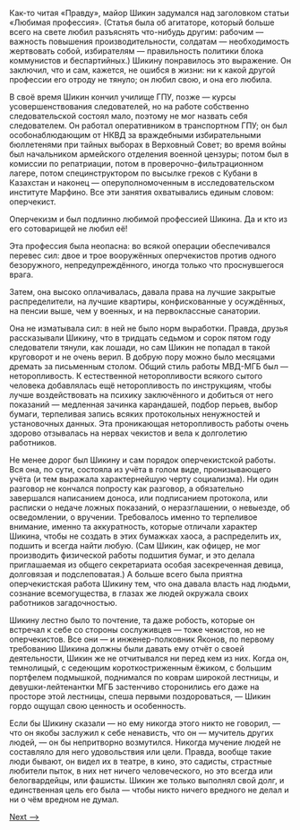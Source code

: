 Как-то читая «Правду», майор Шикин задумался над заголовком статьи «Любимая профессия». (Статья была об агитаторе, который больше всего на свете любил разъяснять что-нибудь другим: рабочим — важность повышения производительности, солдатам — необходимость жертвовать собой, избирателям — правильность политики блока коммунистов и беспартийных.) Шикину понравилось это выражение. Он заключил, что и сам, кажется, не ошибся в жизни: ни к какой другой профессии его отроду не тянуло; он любил свою, и она его любила.

В своё время Шикин кончил училище ГПУ, позже — курсы усовершенствования следователей, но на работе собственно следовательской состоял мало, поэтому не мог назвать себя следователем. Он работал оперативником в транспортном ГПУ; он был особонаблюдающим от НКВД за враждебными избирательными бюллетенями при тайных выборах в Верховный Совет; во время войны был начальником армейского отделения военной цензуры; потом был в комиссии по репатриации, потом в проверочно-фильтрационном лагере, потом специнструктором по высылке греков с Кубани в Казахстан и наконец — оперуполномоченным в исследовательском институте Марфино. Все эти занятия охватывались единым словом: оперчекист.

Оперчекизм и был подлинно любимой профессией Шикина. Да и кто из его сотоварищей не любил её!

Эта профессия была неопасна: во всякой операции обеспечивался перевес сил: двое и трое вооружённых оперчекистов против одного безоружного, непредупреждённого, иногда только что проснувшегося врага.

Затем, она высоко оплачивалась, давала права на лучшие закрытые распределители, на лучшие квартиры, конфискованные у осуждённых, на пенсии выше, чем у военных, и на первоклассные санатории.

Она не изматывала сил: в ней не было норм выработки. Правда, друзья рассказывали Шикину, что в тридцать седьмом и сорок пятом году следователи тянули, как лошади, но сам Шикин не попадал в такой круговорот и не очень верил. В добрую пору можно было месяцами дремать за письменным столом. Общий стиль работы МВД-МГБ был — неторопливость. К естественной неторопливости всякого сытого человека добавлялась ещё неторопливость по инструкциям, чтобы лучше воздействовать на психику заключённого и добиться от него показаний — медленная зачинка карандашей, подбор перьев, выбор бумаги, терпеливая запись всяких протокольных ненужностей и установочных данных. Эта проникающая неторопливость работы очень здорово отзывалась на нервах чекистов и вела к долголетию работников.

Не менее дорог был Шикину и сам порядок оперчекистской работы. Вся она, по сути, состояла из учёта в голом виде, пронизывающего учёта (и тем выражала характернейшую черту социализма). Ни один разговор не кончался попросту как разговор, а обязательно завершался написанием доноса, или подписанием протокола, или расписки о недаче ложных показаний, о неразглашении, о невыезде, об осведомлении, о вручении. Требовалось именно то терпеливое внимание, именно та аккуратность, которые отличали характер Шикина, чтобы не создать в этих бумажках хаоса, а распределить их, подшить и всегда найти любую. (Сам Шикин, как офицер, не мог производить физической работы подшития бумаг, и это делала приглашаемая из общего секретариата особая засекреченная девица, долговязая и подслеповатая.) А больше всего была приятна оперчекистская работа Шикину тем, что она давала власть над людьми, сознание всемогущества, в глазах же людей окружала своих работников загадочностью.

Шикину лестно было то почтение, та даже робость, которые он встречал к себе со стороны сослуживцев — тоже чекистов, но не оперчекистов. Все они — и инженер-полковник Яконов, по первому требованию Шикина должны были давать ему отчёт о своей деятельности, Шикин же не отчитывался ни перед кем из них. Когда он, темнолицый, с седеющим короткостриженным ёжиком, с большим портфелем подмышкой, поднимался по коврам широкой лестницы, и девушки-лейтенантки МГБ застенчиво сторонились его даже на просторе этой лестницы, спеша первыми поздороваться, — Шикин гордо ощущал свою ценность и особенность.

Если бы Шикину сказали — но ему никогда этого никто не говорил, — что он якобы заслужил к себе ненависть, что он — мучитель других людей, — он бы непритворно возмутился. Никогда мучение людей не составляло для него удовольствия или цели. Правда, вообще такие люди бывают, он видел их в театре, в кино, это садисты, страстные любители пыток, в них нет ничего человеческого, но это всегда или белогвардейцы, или фашисты. Шикин же только выполнял свой долг, и единственная цель его была — чтобы никто ничего вредного не делал и ни о чём вредном не думал.

[Next -->](https://github.com/AdamSkywalker/literature/blob/master/citations/ru/%D0%A1%D0%BE%D0%BB%D0%B6%D0%B5%D0%BD%D0%B8%D1%86%D1%8B%D0%BD/%D0%92%20%D0%BA%D1%80%D1%83%D0%B3%D0%B5%20%D0%BF%D0%B5%D1%80%D0%B2%D0%BE%D0%BC/34%20-%20%D0%9F%D1%80%D0%BE%D1%84%D1%81%D0%BE%D1%8E%D0%B7%D1%8B.md)